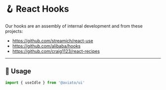 # 🪝 React Hooks

Our hooks are an assembly of internal development and from these projects:

- https://github.com/streamich/react-use
- https://github.com/alibaba/hooks
- https://github.com/craig1123/react-recipes

---

## 🔨 Usage

```ts
import { useIdle } from '@aviato/ui'
```
